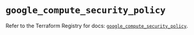 # `google_compute_security_policy`

Refer to the Terraform Registry for docs: [`google_compute_security_policy`](https://registry.terraform.io/providers/hashicorp/google/6.31.0/docs/resources/compute_security_policy).
